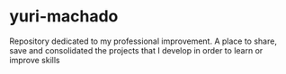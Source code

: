 # yuri-machado
Repository dedicated to my professional improvement. A place to share, save and consolidated the projects that I develop in order to learn or improve skills
